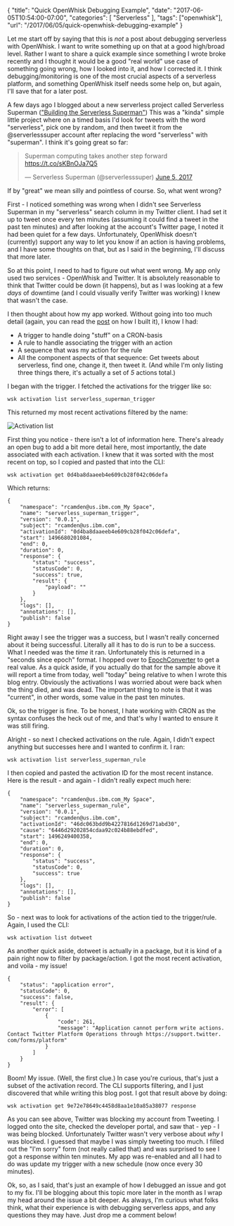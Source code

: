 
{
	"title": "Quick OpenWhisk Debugging Example",
	"date": "2017-06-05T10:54:00-07:00",
	"categories": [
		"Serverless"
	],
	"tags": ["openwhisk"],
	"url": "/2017/06/05/quick-openwhisk-debugging-example"
}

Let me start off by saying that this is *not* a post about debugging serverless with OpenWhisk. I want to write something up on that at a good high/broad level. Rather I want to share a quick example since something I wrote broke recently and I thought it would be a good "real world" use case of something going wrong, how I looked into it, and how I corrected it. I think debugging/monitoring is one of the most crucial aspects of a serverless platform, and something OpenWhisk itself needs some help on, but again, I'll save that for a later post.

A few days ago I blogged about a new serverless project called Serverless Superman (["Building the Serverless Superman"](https://www.raymondcamden.com/2017/05/19/building-the-serverless-superman/)) This was a "kinda" simple little project where on a timed basis I'd look for tweets with the word "serverless", pick one by random, and then tweet it from the @serverlesssuper account after replacing the word "serverless" with "superman". I think it's going great so far:

<blockquote class="twitter-tweet" data-lang="en"><p lang="en" dir="ltr">Superman computing takes another step forward <a href="https://t.co/sKBnOJa7Q5">https://t.co/sKBnOJa7Q5</a></p>&mdash; Serverless Superman (@serverlesssuper) <a href="https://twitter.com/serverlesssuper/status/871713268066156545">June 5, 2017</a></blockquote>
<script async src="//platform.twitter.com/widgets.js" charset="utf-8"></script>

If by "great" we mean silly and pointless of course. So, what went wrong?

First - I noticed something was wrong when I didn't see Serverless Superman in my "serverless" search column in my Twitter client. I had set it up to tweet once every ten minutes (assuming it could find a tweet in the past ten minutes) and after looking at the account's Twitter page, I noted it had been quiet for a few days. Unfortunately, OpenWhisk doesn't (currently) support any way to let you know if an action is having problems, and I have some thoughts on that, but as I said in the beginning, I'll discuss that more later.

So at this point, I need to had to figure out what went wrong. My app only used two services - OpenWhisk and Twitter. It is absolutely reasonable to think that Twitter could be down (it happens), but as I was looking at a few *days* of downtime (and I could visually verify Twitter was working) I knew that wasn't the case.

I then thought about how my app worked. Without going into too much detail (again, you can read the [post](https://www.raymondcamden.com/2017/05/19/building-the-serverless-superman/) on how I built it), I know I had:

* A trigger to handle doing "stuff" on a CRON-basis
* A rule to handle associating the trigger with an action
* A sequence that was my action for the rule
* All the component aspects of that sequence: Get tweets about serverless, find one, change it, then tweet it. (And while I'm only listing three things there, it's actually a set of *5* actions total.)

I began with the trigger. I fetched the activations for the trigger like so:

	wsk activation list serverless_superman_trigger

This returned my most recent activations filtered by the name:

![Activation list](https://static.raymondcamden.com/images/2017/6/owdebug1.jpg)

First thing you notice - there isn't a lot of information here. There's already an open bug to add a bit more detail here, most importantly, the date associated with each activation. I knew that it was sorted with the most recent on top, so I copied and pasted that into the CLI:

	wsk activation get 0d4ba8daaeeb4e609cb28f042c06defa

Which returns:

<pre><code class="language-javascript">{
    "namespace": "rcamden@us.ibm.com_My Space",
    "name": "serverless_superman_trigger",
    "version": "0.0.1",
    "subject": "rcamden@us.ibm.com",
    "activationId": "0d4ba8daaeeb4e609cb28f042c06defa",
    "start": 1496680201084,
    "end": 0,
    "duration": 0,
    "response": {
        "status": "success",
        "statusCode": 0,
        "success": true,
        "result": {
            "payload": ""
        }
    },
    "logs": [],
    "annotations": [],
    "publish": false
}
</code></pre>

Right away I see the trigger was a success, but I wasn't really concerned about it being successful. Literally all it has to do is run to be a success. What I needed was the *time* it ran. Unfortunately this is returned in a "seconds since epoch" format. I hopped over to [EpochConverter](https://www.epochconverter.com/) to get a real value. As a quick aside, if you actually do that for the sample above it will report a time from today, well "today" being relative to when I wrote this blog entry. Obviously the activations I was worried about were back when the thing died, and was dead. The important thing to note is that it was "current", in other words, some value in the past ten minutes.

Ok, so the trigger is fine. To be honest, I hate working with CRON as the syntax confuses the heck out of me, and that's why I wanted to ensure it was still firing. 

Alright - so next I checked activations on the rule. Again, I didn't expect anything but successes here and I wanted to confirm it. I ran:

	wsk activation list serverless_superman_rule

I then copied and pasted the activation ID for the most recent instance. Here is the result - and again - I didn't really expect much here:

<pre><code class="language-javascript">{
    "namespace": "rcamden@us.ibm.com_My Space",
    "name": "serverless_superman_rule",
    "version": "0.0.1",
    "subject": "rcamden@us.ibm.com",
    "activationId": "46dc063bdd9b4227816d1269d71abd30",
    "cause": "6446d29202854cdaa92c024b88ebdfed",
    "start": 1496249400358,
    "end": 0,
    "duration": 0,
    "response": {
        "status": "success",
        "statusCode": 0,
        "success": true
    },
    "logs": [],
    "annotations": [],
    "publish": false
}
</code></pre>

So - next was to look for activations of the action tied to the trigger/rule. Again, I used the CLI:

	wsk activation list dotweet

As another quick aside, dotweet is actually in a package, but it is kind of a pain right now to filter by package/action. I got the most recent activation, and voila - my issue!

<pre><code class="language-javascript">{
    "status": "application error",
    "statusCode": 0,
    "success": false,
    "result": {
        "error": [
            {
                "code": 261,
                "message": "Application cannot perform write actions. Contact Twitter Platform Operations through https://support.twitter.
com/forms/platform"
            }
        ]
    }
}
</code></pre>

Boom! My issue. (Well, the first clue.) In case you're curious, that's just a subset of the activation record. The CLI supports filtering, and I just discovered that while writing this blog post. I got that result above by doing:

	wsk activation get 9e72e78649c4458d8aa1e10a85a38077 response

As you can see above, Twitter was blocking my account from Tweeting. I logged onto the site, checked the developer portal, and saw that - yep - I was being blocked. Unfortunately Twitter wasn't very verbose about *why* I was blocked. I guessed that maybe I was simply tweeting too much. I filled out the "I'm sorry" form (not really called that) and was surprised to see I got a response within ten minutes. My app was re-enabled and all I had to do was update my trigger with a new schedule (now once every 30 minutes). 

Ok, so, as I said, that's just an example of how I debugged an issue and got to my fix. I'll be blogging about this topic more later in the month as I wrap my head around the issue a bit deeper. As always, I'm curious what folks think, what their experience is with debugging serverless apps, and any questions they may have. Just drop me a comment below!
